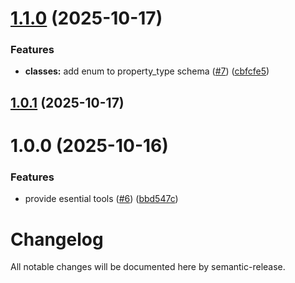 # [1.1.0](https://github.com/elephant-xyz/elephant-mcp/compare/v1.0.1...v1.1.0) (2025-10-17)


### Features

* **classes:** add enum to property_type schema ([#7](https://github.com/elephant-xyz/elephant-mcp/issues/7)) ([cbfcfe5](https://github.com/elephant-xyz/elephant-mcp/commit/cbfcfe564a9150baac90de780a38e6d57f6f2df4))

## [1.0.1](https://github.com/elephant-xyz/elephant-mcp/compare/v1.0.0...v1.0.1) (2025-10-17)

# 1.0.0 (2025-10-16)


### Features

* provide esential tools ([#6](https://github.com/elephant-xyz/elephant-mcp/issues/6)) ([bbd547c](https://github.com/elephant-xyz/elephant-mcp/commit/bbd547c9fd99874127a1b6f0cee4fe336cb4585a))

# Changelog

All notable changes will be documented here by semantic-release.

